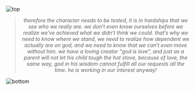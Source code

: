 
![top](https://github.com/user-attachments/assets/c0ff87ae-14a3-4edd-a449-ee6e0e2f73f5)

<!-- quote-start -->
<div align="center">

> *therefore the character needs to be tested, it is in hardships that we see who we really are. we don‘t even know ourselves before we realize we‘ve achieved what we didn‘t think we could. that‘s why we need to know where we stand, we need to realize how dependent we actually are on god, and we need to know that we can‘t even move without him. we have a loving creator "god is love", and just as a parent will not let his child tough the hot stove, because of love, the same way, god in his wisdom cannot fulfill all our requests all the time. he is working in our interest anyway!*

</div>
<!-- quote-end -->


![bottom](https://github.com/user-attachments/assets/bf2cc040-2664-4cf3-8aaa-9d397c8a8f5c)
